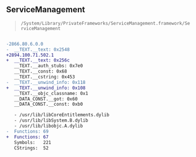## ServiceManagement

> `/System/Library/PrivateFrameworks/ServiceManagement.framework/ServiceManagement`

```diff

-2866.80.6.0.0
-  __TEXT.__text: 0x2548
+2894.100.71.502.1
+  __TEXT.__text: 0x256c
   __TEXT.__auth_stubs: 0x7e0
   __TEXT.__const: 0x68
   __TEXT.__cstring: 0x453
-  __TEXT.__unwind_info: 0x118
+  __TEXT.__unwind_info: 0x108
   __TEXT.__objc_classname: 0x1
   __DATA_CONST.__got: 0x60
   __DATA_CONST.__const: 0xb0

   - /usr/lib/libCoreEntitlements.dylib
   - /usr/lib/libSystem.B.dylib
   - /usr/lib/libobjc.A.dylib
-  Functions: 69
+  Functions: 67
   Symbols:   221
   CStrings:  52
 

```
